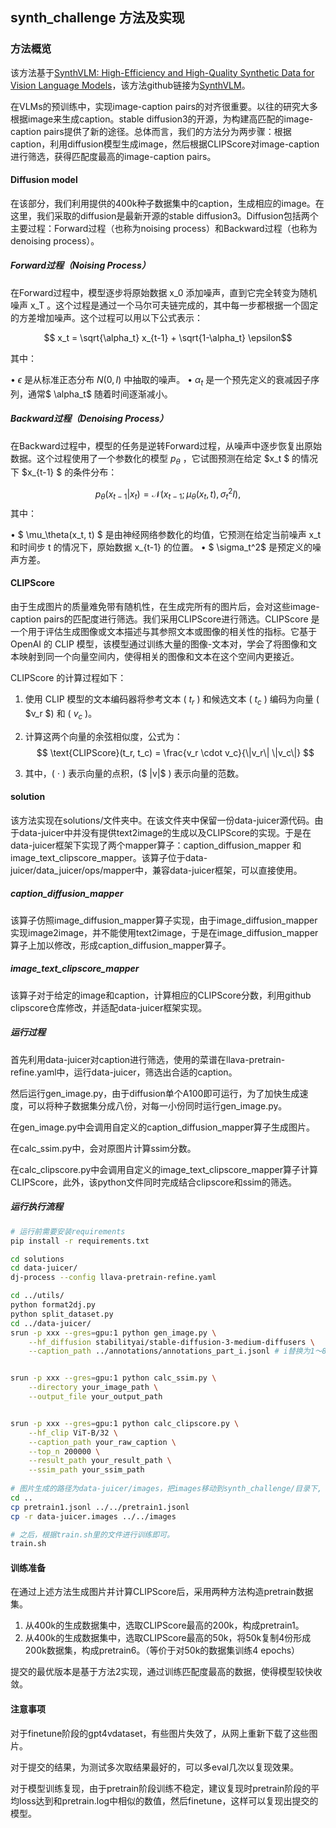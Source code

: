 ## synth_challenge 方法及实现

### 方法概览

该方法基于[SynthVLM: High-Efficiency and High-Quality Synthetic Data for Vision Language Models](https://arxiv.org/abs/2407.20756)，该方法github链接为[SynthVLM](https://github.com/starriver030515/SynthVLM)。

在VLMs的预训练中，实现image-caption pairs的对齐很重要。以往的研究大多根据image来生成caption。stable diffusion3的开源，为构建高匹配的image-caption pairs提供了新的途径。总体而言，我们的方法分为两步骤：根据caption，利用diffusion模型生成image，然后根据CLIPScore对image-caption进行筛选，获得匹配度最高的image-caption pairs。

#### Diffusion model

在该部分，我们利用提供的400k种子数据集中的caption，生成相应的image。在这里，我们采取的diffusion是最新开源的stable diffusion3。Diffusion包括两个主要过程：Forward过程（也称为noising process）和Backward过程（也称为denoising process）。

##### Forward过程（Noising Process）

在Forward过程中，模型逐步将原始数据  x_0  添加噪声，直到它完全转变为随机噪声  x_T 。这个过程是通过一个马尔可夫链完成的，其中每一步都根据一个固定的方差增加噪声。这个过程可以用以下公式表示：

$$ x_t = \sqrt{\alpha_t} x_{t-1} + \sqrt{1-\alpha_t} \epsilon$$

其中：

•   $\epsilon$  是从标准正态分布  $N(0, I)$ 中抽取的噪声。
•   $\alpha_t$  是一个预先定义的衰减因子序列，通常$ \alpha_t$  随着时间逐渐减小。

##### Backward过程（Denoising Process）

在Backward过程中，模型的任务是逆转Forward过程，从噪声中逐步恢复出原始数据。这个过程使用了一个参数化的模型  $p_\theta$ ，它试图预测在给定  $x_t $ 的情况下  $x_{t-1} $ 的条件分布：

$$  p_\theta(x_{t-1} | x_t) = \mathcal{N}(x_{t-1}; \mu_\theta(x_t, t), \sigma_t^2 I), $$
其中：

•   $ \mu_\theta(x_t, t) $ 是由神经网络参数化的均值，它预测在给定当前噪声  x_t  和时间步  t  的情况下，原始数据  x_{t-1}  的位置。
•   $ \sigma_t^2$  是预定义的噪声方差。

#### CLIPScore

由于生成图片的质量难免带有随机性，在生成完所有的图片后，会对这些image-caption pairs的匹配度进行筛选。我们采用CLIPScore进行筛选。CLIPScore 是一个用于评估生成图像或文本描述与其参照文本或图像的相关性的指标。它基于 OpenAI 的 CLIP 模型，该模型通过训练大量的图像-文本对，学会了将图像和文本映射到同一个向量空间内，使得相关的图像和文本在这个空间内更接近。

CLIPScore 的计算过程如下：

1. 使用 CLIP 模型的文本编码器将参考文本 \( $t_r$ \) 和候选文本 \( $t_c$ \) 编码为向量 \( $v_r $\) 和 \( $v_c$ \)。

2. 计算这两个向量的余弦相似度，公式为：
   $$
   \text{CLIPScore}(t_r, t_c) = \frac{v_r \cdot v_c}{\|v_r\| \|v_c\|}
   $$

3. 其中，\( $\cdot$ \) 表示向量的点积，\($ \|v\|$ \) 表示向量的范数。

#### solution

该方法实现在solutions/文件夹中。在该文件夹中保留一份data-juicer源代码。由于data-juicer中并没有提供text2image的生成以及CLIPScore的实现。于是在data-juicer框架下实现了两个mapper算子：caption_diffusion_mapper 和 image_text_clipscore_mapper。该算子位于data-juicer/data_juicer/ops/mapper中，兼容data-juicer框架，可以直接使用。

##### caption_diffusion_mapper

该算子仿照image_diffusion_mapper算子实现，由于image_diffusion_mapper实现image2image，并不能使用text2image，于是在image_diffusion_mapper算子上加以修改，形成caption_diffusion_mapper算子。

##### image_text_clipscore_mapper

该算子对于给定的image和caption，计算相应的CLIPScore分数，利用github clipscore仓库修改，并适配data-juicer框架实现。

##### 运行过程
首先利用data-juicer对caption进行筛选，使用的菜谱在llava-pretrain-refine.yaml中，运行data-juicer，筛选出合适的caption。

然后运行gen_image.py，由于diffusion单个A100即可运行，为了加快生成速度，可以将种子数据集分成八份，对每一小份同时运行gen_image.py。

在gen_image.py中会调用自定义的caption_diffusion_mapper算子生成图片。

在calc_ssim.py中，会对原图片计算ssim分数。

在calc_clipscore.py中会调用自定义的image_text_clipscore_mapper算子计算CLIPScore，此外，该python文件同时完成结合clipscore和ssim的筛选。

##### 运行执行流程

```bash
# 运行前需要安装requirements
pip install -r requirements.txt

cd solutions
cd data-juicer/
dj-process --config llava-pretrain-refine.yaml

cd ../utils/
python format2dj.py
python split_dataset.py
cd ../data-juicer/
srun -p xxx --gres=gpu:1 python gen_image.py \
    --hf_diffusion stabilityai/stable-diffusion-3-medium-diffusers \
    --caption_path ../annotations/annotations_part_i.jsonl # i替换为1～8，各运行一次。


srun -p xxx --gres=gpu:1 python calc_ssim.py \
    --directory your_image_path \
    --output_file your_output_path


srun -p xxx --gres=gpu:1 python calc_clipscore.py \
    --hf_clip ViT-B/32 \
    --caption_path your_raw_caption \
    --top_n 200000 \
    --result_path your_result_path \
    --ssim_path your_ssim_path
    
# 图片生成的路径为data-juicer/images，把images移动到synth_challenge/目录下, 将pretrain1.jsonl移动到synth_challenge/目录下。
cd ..
cp pretrain1.jsonl ../../pretrain1.jsonl
cp -r data-juicer.images ../../images

# 之后，根据train.sh里的文件进行训练即可。
train.sh
```

#### 训练准备

在通过上述方法生成图片并计算CLIPScore后，采用两种方法构造pretrain数据集。

1. 从400k的生成数据集中，选取CLIPScore最高的200k，构成pretrain1。
2. 从400k的生成数据集中，选取CLIPScore最高的50k，将50k复制4份形成200k数据集，构成pretrain6。（等价于对50k的数据集训练4 epochs）

提交的最优版本是基于方法2实现，通过训练匹配度最高的数据，使得模型较快收敛。

#### 注意事项
对于finetune阶段的gpt4vdataset，有些图片失效了，从网上重新下载了这些图片。

对于提交的结果，为测试多次取结果最好的，可以多eval几次以复现效果。

对于模型训练复现，由于pretrain阶段训练不稳定，建议复现时pretrain阶段的平均loss达到和pretrain.log中相似的数值，然后finetune，这样可以复现出提交的模型。

